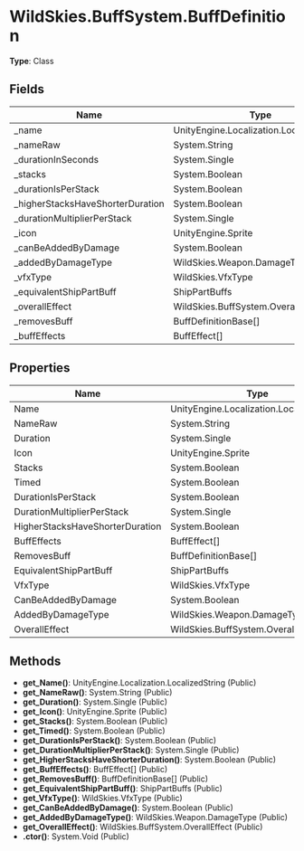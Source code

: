 ﻿# WildSkies.BuffSystem.BuffDefinition

**Type**: Class

## Fields

| Name | Type | Access |
|------|------|--------|
| _name | UnityEngine.Localization.LocalizedString | Private |
| _nameRaw | System.String | Private |
| _durationInSeconds | System.Single | Private |
| _stacks | System.Boolean | Private |
| _durationIsPerStack | System.Boolean | Private |
| _higherStacksHaveShorterDuration | System.Boolean | Private |
| _durationMultiplierPerStack | System.Single | Private |
| _icon | UnityEngine.Sprite | Private |
| _canBeAddedByDamage | System.Boolean | Private |
| _addedByDamageType | WildSkies.Weapon.DamageType | Private |
| _vfxType | WildSkies.VfxType | Private |
| _equivalentShipPartBuff | ShipPartBuffs | Private |
| _overallEffect | WildSkies.BuffSystem.OverallEffect | Private |
| _removesBuff | BuffDefinitionBase[] | Private |
| _buffEffects | BuffEffect[] | Private |

## Properties

| Name | Type | Access |
|------|------|--------|
| Name | UnityEngine.Localization.LocalizedString | Public |
| NameRaw | System.String | Public |
| Duration | System.Single | Public |
| Icon | UnityEngine.Sprite | Public |
| Stacks | System.Boolean | Public |
| Timed | System.Boolean | Public |
| DurationIsPerStack | System.Boolean | Public |
| DurationMultiplierPerStack | System.Single | Public |
| HigherStacksHaveShorterDuration | System.Boolean | Public |
| BuffEffects | BuffEffect[] | Public |
| RemovesBuff | BuffDefinitionBase[] | Public |
| EquivalentShipPartBuff | ShipPartBuffs | Public |
| VfxType | WildSkies.VfxType | Public |
| CanBeAddedByDamage | System.Boolean | Public |
| AddedByDamageType | WildSkies.Weapon.DamageType | Public |
| OverallEffect | WildSkies.BuffSystem.OverallEffect | Public |

## Methods

- **get_Name()**: UnityEngine.Localization.LocalizedString (Public)
- **get_NameRaw()**: System.String (Public)
- **get_Duration()**: System.Single (Public)
- **get_Icon()**: UnityEngine.Sprite (Public)
- **get_Stacks()**: System.Boolean (Public)
- **get_Timed()**: System.Boolean (Public)
- **get_DurationIsPerStack()**: System.Boolean (Public)
- **get_DurationMultiplierPerStack()**: System.Single (Public)
- **get_HigherStacksHaveShorterDuration()**: System.Boolean (Public)
- **get_BuffEffects()**: BuffEffect[] (Public)
- **get_RemovesBuff()**: BuffDefinitionBase[] (Public)
- **get_EquivalentShipPartBuff()**: ShipPartBuffs (Public)
- **get_VfxType()**: WildSkies.VfxType (Public)
- **get_CanBeAddedByDamage()**: System.Boolean (Public)
- **get_AddedByDamageType()**: WildSkies.Weapon.DamageType (Public)
- **get_OverallEffect()**: WildSkies.BuffSystem.OverallEffect (Public)
- **.ctor()**: System.Void (Public)

